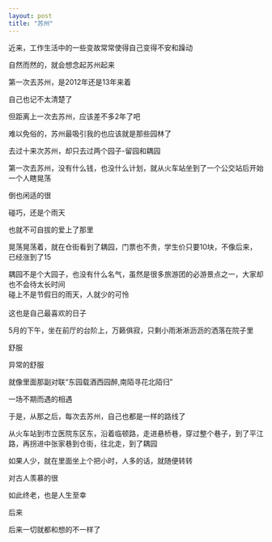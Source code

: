 ```yaml
---
layout: post
title: "苏州"
---
```



近来，工作生活中的一些变故常常使得自己变得不安和躁动

自然而然的，就会想念起苏州起来

第一次去苏州，是2012年还是13年来着

自己也记不太清楚了

但距离上一次去苏州，应该差不多2年了吧

难以免俗的，苏州最吸引我的也应该就是那些园林了

去过十来次苏州，却只去过两个园子-留园和耦园

第一次去苏州，没有什么钱，也没什么计划，就从火车站坐到了一个公交站后开始一个人瞎晃荡

倒也闲适的很

碰巧，还是个雨天

也就不可自拔的爱上了那里

晃荡晃荡着，就在仓街看到了耦园，门票也不贵，学生价只要10块，不像后来，已经涨到了15

耦园不是个大园子，也没有什么名气，虽然是很多旅游团的必游景点之一，大家却也不会待太长时间  
碰上不是节假日的雨天，人就少的可怜  
<br>
这也是自己最喜欢的日子

5月的下午，坐在前厅的台阶上，万籁俱寂，只剩小雨淅淅沥沥的洒落在院子里

舒服

异常的舒服

就像里面那副对联“东园载酒西园醉,南陌寻花北陌归”

一场不期而遇的相遇

于是，从那之后，每次去苏州，自己也都是一样的路线了

从火车站到市立医院东区东，沿着临顿路，走进悬桥巷，穿过整个巷子，到了平江路，再拐进中张家巷到仓街，往北走，到了耦园

如果人少，就在里面坐上个把小时，人多的话，就随便转转

对古人羡慕的很

如此终老，也是人生至幸

后来

后来一切就都和想的不一样了



